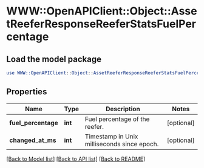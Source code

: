 # WWW::OpenAPIClient::Object::AssetReeferResponseReeferStatsFuelPercentage

## Load the model package
```perl
use WWW::OpenAPIClient::Object::AssetReeferResponseReeferStatsFuelPercentage;
```

## Properties
Name | Type | Description | Notes
------------ | ------------- | ------------- | -------------
**fuel_percentage** | **int** | Fuel percentage of the reefer. | [optional] 
**changed_at_ms** | **int** | Timestamp in Unix milliseconds since epoch. | [optional] 

[[Back to Model list]](../README.md#documentation-for-models) [[Back to API list]](../README.md#documentation-for-api-endpoints) [[Back to README]](../README.md)


